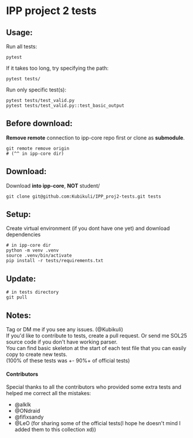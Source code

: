 # IPP project 2 tests
## Usage:
Run all tests:
```
pytest
```
If it takes too long, try specifying the path:
```
pytest tests/
```
Run only specific test(s):
```
pytest tests/test_valid.py
pytest tests/test_valid.py::test_basic_output
```

## Before download:
**Remove remote** connection to ipp-core repo first or clone as **submodule**.
```
git remote remove origin
# (^^ in ipp-core dir)
```
## Download:
Download **into ipp-core**, **NOT** student/
```
git clone git@github.com:Kubikuli/IPP_proj2-tests.git tests
```
## Setup:
Create virtual environment (if you dont have one yet) and download dependencies
```
# in ipp-core dir
python -m venv .venv
source .venv/bin/activate
pip install -r tests/requirements.txt
```
## Update:
```
# in tests directory
git pull
```
## Notes:
Tag or DM me if you see any issues. (@Kubikuli)  
If you'd like to contribute to tests, create a pull request. Or send me SOL25 source code if you don't have working parser.  
You can find basic skeleton at the start of each test file that you can easily copy to create new tests.  
(100% of these tests was +- 90%+ of official tests)

#### Contributors
Special thanks to all the contributors who provided some extra tests and helped me correct all the mistakes:
- @alklk
- @ONdraid
- @fifixsandy
- @LeO (for sharing some of the official tests(I hope he doesn't mind I added them to this collection xd))
